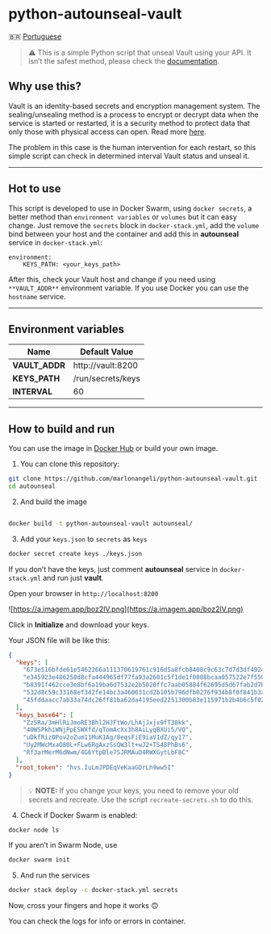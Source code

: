 # python-autounseal-vault

:brazil: [Portuguese](README_pt-br.md)

> ⚠️ This is a simple Python script that unseal Vault using your API. It isn’t the safest method, please check the [documentation](https://developer.hashicorp.com/vault/tutorials/auto-unseal).

## Why use this?

Vault is an identity-based secrets and encryption management system. The sealing/unsealing method is a process to encrypt or decrypt data when the service is started or restarted, it is a security method to protect data that only those with physical access can open. Read more [here](https://developer.hashicorp.com/vault/docs/concepts/seal).

The problem in this case is the human intervention for each restart, so this simple script can check in determined interval Vault status and unseal it.

---

## Hot to use

This script is developed to use in Docker Swarm, using `docker secrets`, a better method than `environment variables` or `volumes` but it can easy change. Just remove the `secrets` block in `docker-stack.yml`, add the `volume` bind between your host and the container and add this in **autounseal** service in `docker-stack.yml`:

```docker
environment:
	KEYS_PATH: <your_keys_path>
```

After this, check your Vault host and change if you need using `**VAULT_ADDR**` environment variable. If you use Docker you can use the `hostname` service.

---

## Environment variables

| Name | Default Value |
| --- | --- |
| **VAULT_ADDR** | http://vault:8200 |
| **KEYS_PATH** | /run/secrets/keys |
| **INTERVAL** | 60 |

---

## How to build and run

You can use the image in [Docker Hub](https://hub.docker.com/r/marlonangeli/python-autounseal-vault) or build your own image.

1. You can clone this repository:

```bash
git clone https://github.com/marlonangeli/python-autounseal-vault.git
cd autounseal
```

2. And build the image

```bash

docker build -t python-autounseal-vault autounseal/
```

3. Add your `keys.json` to `secrets` as `keys`

```bash
docker secret create keys ./keys.json
```

If you don’t have the keys, just comment **autounseal** service in `docker-stack.yml` and run just **vault**.

Open your browser in `http://localhost:8200`

![https://a.imagem.app/boz2IV.png](https://a.imagem.app/boz2IV.png)

Click in **Initialize** and download your keys.

Your JSON file will be like this:

```json
{
  "keys": [
    "673e516bfde61e5462266a111370619761c916d5a8fcb8408c9c63c7d7d3df4924",
    "e345923e486258d8cfa444965df77fa93a2601c5f1de1f0088bcaa057522e7f550",
    "b8391f462cce3e8bf6a19ba6d7532e2b5020ffc7aab05884f62695d5d67fab2d7b",
    "532d8c59c33168ef342fe14bc3a460031cd2b105b796dfb0276f934b8f0f841b3a",
    "45fddaacc7ab33a74dc26ff81ba62da4195eed2251300b83e115971b2b4b6c5f02"
  ],
  "keys_base64": [
    "Zz5Ra/3mHlRiJmoRE3Bhl2HJFtWo/LhAjJxjx9fT30kk",
    "40WSPkhiWNjPpESWXfd/qTomAcXx3h8AiLyqBXUi5/VQ",
    "uDkfRizOPov2oZum11MuK1Ag/8eqsFiE9iaV1dZ/qy17",
    "Uy2MWcMxaO80L+FLw6RgAxzSsQW3lt+wJ2+TS48PhBs6",
    "Rf3arMerM6dNwm/4G6YtpBle7SJRMAuD4RWXGytLbF8C"
  ],
  "root_token": "hvs.IuLmJPDEqVeKaaGDrLh9ww5I"
}
```
>💡 **NOTE:** If you change your keys, you need to remove your old secrets and recreate. Use the script `recreate-secrets.sh` to do this.

4. Check if Docker Swarm is enabled:

```bash
docker node ls
```

If you aren’t in Swarm Node, use

```bash
docker swarm init
```

5. And run the services

```bash
docker stack deploy -c docker-stack.yml secrets
```

Now, cross your fingers and hope it works 🙃

You can check the logs for info or errors in container.